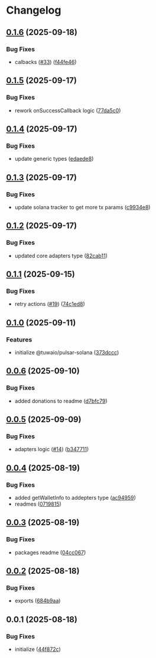 # Changelog

## [0.1.6](https://github.com/TuwaIO/pulsar-core/compare/pulsar-core-v0.1.5...pulsar-core-v0.1.6) (2025-09-18)


### Bug Fixes

* calbacks ([#33](https://github.com/TuwaIO/pulsar-core/issues/33)) ([f44fe46](https://github.com/TuwaIO/pulsar-core/commit/f44fe46cdc7c6e69f995f115b31deb8b40d694e7))

## [0.1.5](https://github.com/TuwaIO/pulsar-core/compare/pulsar-core-v0.1.4...pulsar-core-v0.1.5) (2025-09-17)


### Bug Fixes

* rework onSuccessCallback logic ([77da5c0](https://github.com/TuwaIO/pulsar-core/commit/77da5c0b0eefc5928c5a9c42082fc4f9cc9c4da1))

## [0.1.4](https://github.com/TuwaIO/pulsar-core/compare/pulsar-core-v0.1.3...pulsar-core-v0.1.4) (2025-09-17)


### Bug Fixes

* update generic types ([edaede8](https://github.com/TuwaIO/pulsar-core/commit/edaede861fb6cb145a3efa13c0c6f0ff17761c1f))

## [0.1.3](https://github.com/TuwaIO/pulsar-core/compare/pulsar-core-v0.1.2...pulsar-core-v0.1.3) (2025-09-17)


### Bug Fixes

* update solana tracker to get more tx params ([c9934e8](https://github.com/TuwaIO/pulsar-core/commit/c9934e82ee1ba89de9b8287dd42cbebd70edc529))

## [0.1.2](https://github.com/TuwaIO/pulsar-core/compare/pulsar-core-v0.1.1...pulsar-core-v0.1.2) (2025-09-17)


### Bug Fixes

* updated core adapters type ([82cab11](https://github.com/TuwaIO/pulsar-core/commit/82cab115b46a7ee0fbd4192b2549a48713d9d983))

## [0.1.1](https://github.com/TuwaIO/pulsar-core/compare/pulsar-core-v0.1.0...pulsar-core-v0.1.1) (2025-09-15)


### Bug Fixes

* retry actions ([#19](https://github.com/TuwaIO/pulsar-core/issues/19)) ([74c1ed8](https://github.com/TuwaIO/pulsar-core/commit/74c1ed8a6bc1c9548951bb05b389d70abbacb840))

## [0.1.0](https://github.com/TuwaIO/pulsar-core/compare/pulsar-core-v0.0.6...pulsar-core-v0.1.0) (2025-09-11)


### Features

* initialize @tuwaio/pulsar-solana ([373dccc](https://github.com/TuwaIO/pulsar-core/commit/373dccce06ee13a18c95b474a67af22f01fbb980))

## [0.0.6](https://github.com/TuwaIO/pulsar-core/compare/pulsar-core-v0.0.5...pulsar-core-v0.0.6) (2025-09-10)


### Bug Fixes

* added donations to readme ([d7bfc79](https://github.com/TuwaIO/pulsar-core/commit/d7bfc79fb0d918c5af2e46224278a2ad9c64ea26))

## [0.0.5](https://github.com/TuwaIO/pulsar-core/compare/pulsar-core-v0.0.4...pulsar-core-v0.0.5) (2025-09-09)


### Bug Fixes

* adapters logic ([#14](https://github.com/TuwaIO/pulsar-core/issues/14)) ([b347711](https://github.com/TuwaIO/pulsar-core/commit/b3477117e051ceadaa75a119427c5ec9acecaeb6))

## [0.0.4](https://github.com/TuwaIO/pulsar-core/compare/pulsar-core-v0.0.3...pulsar-core-v0.0.4) (2025-08-19)

### Bug Fixes

- added getWalletInfo to addepters type ([ac94959](https://github.com/TuwaIO/pulsar-core/commit/ac9495923e01fe0a5b726d977924d7e55dc2aa45))
- readmes ([0719815](https://github.com/TuwaIO/pulsar-core/commit/07198153161fb7ab8490c2e80caac344eea77477))

## [0.0.3](https://github.com/TuwaIO/pulsar-core/compare/pulsar-core-v0.0.2...pulsar-core-v0.0.3) (2025-08-19)

### Bug Fixes

- packages readme ([04cc067](https://github.com/TuwaIO/pulsar-core/commit/04cc0678f80f210bbd245c5f9669c34dd5c2dc13))

## [0.0.2](https://github.com/TuwaIO/pulsar-core/compare/pulsar-core-v0.0.1...pulsar-core-v0.0.2) (2025-08-18)

### Bug Fixes

- exports ([684b9aa](https://github.com/TuwaIO/pulsar-core/commit/684b9aadd11220d1da13f5769f3b64f7e630140d))

## 0.0.1 (2025-08-18)

### Bug Fixes

- initialize ([44f872c](https://github.com/TuwaIO/pulsar-core/commit/44f872c8f9b5fcd7d79be45723669fe08a279bbb))
